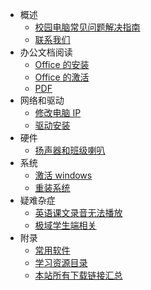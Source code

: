 - 概述
  - [校园电脑常见问题解决指南](start/index.md)
  - [联系我们](start/contact.md)
- 办公文档阅读
  - [Office 的安装](doc/office-install.md)
  - [Office 的激活](doc/office-activate)
  - [PDF](doc/pdf.md)
- 网络和驱动
  - [修改电脑 IP](net/ip.md)
  - [驱动安装](net/drivers.md)
- 硬件
  - [扬声器和班级喇叭](hardware/sound.md)
- 系统
  - [激活 windows](sys/activate.md)
  - [重装系统](sys/restore.md)
- 疑难杂症
  - [英语课文录音无法播放](knotty/text-record.md)
  - [极域学生端相关](knotty/jiyu.md)
- 附录
  - [常用软件](appendix/recommendations.md)
  - [学习资源目录](appendix/learnres.md)
  - [本站所有下载链接汇总](appendix/download.md)
